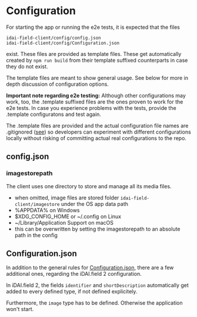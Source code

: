 # Configuration

For starting the app or running the e2e tests, it is expected that the files

```
idai-field-client/config/config.json
idai-field-client/config/Configuration.json
```

exist. These files are provided as template files. These get automatically created
by `npm run build` from their template suffixed counterparts in case they do not exist.

The template files are meant to show general usage. See below for more in depth discussion of configuration options.

**Important note regarding e2e testing:** Although other configurations may work, too, the .template suffixed
files are the ones proven to work for the e2e tests. 
In case you experience problems with the tests, provide the .template configuratons and test again.

The .template files are provided and the actual configuration file names are .gitignored ([see](.gitignore)) so developers can experiment with different configurations locally
without risking of committing actual real configurations to the repo.

## config.json

### imagestorepath

The client uses one directory to store and manage all its media files.

* when omitted, image files are stored folder `idai-field-client/imagestore` under the OS app data path
 * %APPDATA% on Windows
 * $XDG_CONFIG_HOME or ~/.config on Linux
 * ~/Library/Application Support on macOS
* this can be overwritten by setting the imagestorepath to an absolute path in the config

## Configuration.json

In addition to the general rules for 
[Configuration.json](https://github.com/dainst/idai-components-2/blob/master/docs/configuration.md),
there are a few additional ones, regarding the iDAI.field 2 configuration.

In iDAI.field 2, the fields `identifier` and `shortDescription`
automatically get added to every defined type, if not defined
explicitely.

Furthermore, the `image` type has to be defined. Otherwise the
application won't start.


